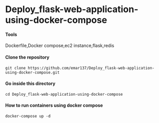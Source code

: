 # Deploy_flask-web-application-using-docker-compose
#### Tools 
Dockerfile,Docker compose,ec2 instance,flask,redis
#### Clone the repository
```
git clone https://github.com/emar137/Deploy_flask-web-application-using-docker-compose.git
```
#### Go inside this directory
```
cd Deploy_flask-web-application-using-docker-compose
```
#### How to  run containers using docker compose
```
docker-compose up -d
```
